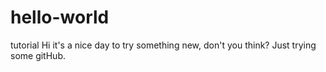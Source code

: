 # hello-world
tutorial 
Hi it's a nice day to try something new, don't you think?
Just trying some gitHub.
